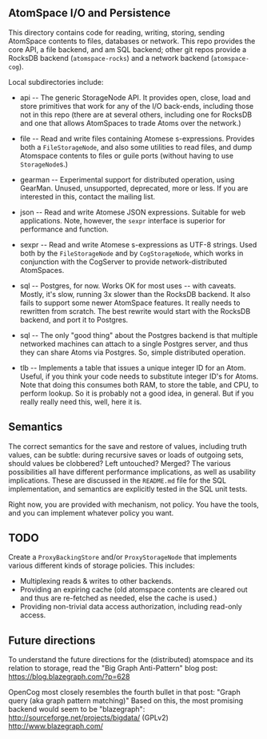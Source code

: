 
AtomSpace I/O and Persistence
-----------------------------

This directory contains code for reading, writing, storing, sending
AtomSpace contents to files, databases or network.  This repo provides
the core API, a file backend, and am SQL backend; other git repos
provide a RocksDB backend (`atomspace-rocks`) and a network backend
(`atomspace-cog`).

Local subdirectories include:

* api      -- The generic StorageNode API.
              It provides open, close, load and store primitives that
              work for any of the I/O back-ends, including those not
              in this repo (there are at several others, including one
              for RocksDB and one that allows AtomSpaces to trade
              Atoms over the network.)

* file     -- Read and write files containing Atomese s-expressions.
              Provides both a `FileStorageNode`, and also some utilities
              to read files, and dump Atomspace contents to files or
              guile ports (without having to use `StorageNode`s.)

* gearman  -- Experimental support for distributed operation, using
              GearMan. Unused, unsupported, deprecated, more or less.
              If you are interested in this, contact the mailing list.

* json     -- Read and write Atomese JSON expressions. Suitable for
              web applications. Note, however, the `sexpr` interface
              is superior for performance and function.

* sexpr    -- Read and write Atomese s-expressions as UTF-8 strings.
              Used both by the `FileStorageNode` and by `CogStorageNode`,
              which works in conjunction with the CogServer to provide
              network-distributed AtomSpaces.

* sql      -- Postgres, for now. Works OK for most uses -- with caveats.
              Mostly, it's slow, running 3x slower than the RocksDB
              backend. It also fails to support some newer AtomSpace
              features. It really needs to rewritten from scratch.
              The best rewrite would start with the RocksDB backend,
              and port it to Postgres.

* sql      -- The only "good thing" about the Postgres backend is that
              multiple networked machines can attach to a single Postgres
              server, and thus they can share Atoms via Postgres. So,
              simple distributed operation.

* tlb      -- Implements a table that issues a unique integer ID for an
              Atom. Useful, if you think your code needs to substitute
              integer ID's for Atoms. Note that doing this consumes both
              RAM, to store the table, and CPU, to perform lookup. So it
              is probably not a good idea, in general. But if you really
              really need this, well, here it is.


Semantics
---------
The correct semantics for the save and restore of values, including
truth values, can be subtle: during recursive saves or loads of outgoing
sets, should values be clobbered? Left untouched? Merged?  The various
possibilities all have different performance implications, as well as
usability implications. These are discussed in the `README.md` file for
the SQL implementation, and semantics are explicitly tested in the SQL
unit tests.

Right now, you are provided with mechanism, not policy. You have the
tools, and you can implement whatever policy you want.


TODO
----
Create a `ProxyBackingStore` and/or `ProxyStorageNode` that implements
various different kinds of storage policies. This includes:
* Multiplexing reads & writes to other backends.
* Providing an expiring cache (old atomspace contents are cleared out
  and thus are re-fetched as needed, else the cache is used.)
* Providing non-trivial data access authorization, including read-only
  access.

Future directions
-----------------
To understand the future directions for the (distributed) atomspace
and its relation to storage, read the "Big Graph Anti-Pattern" blog
post: https://blog.blazegraph.com/?p=628

OpenCog most closely resembles the fourth bullet in that post:
"Graph query (aka graph pattern matching)"  Based on this, the
most promising backend would seem to be "blazegraph":
http://sourceforge.net/projects/bigdata/ (GPLv2)
http://www.blazegraph.com/
